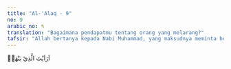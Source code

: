 ```yaml
---
title: "Al-'Alaq - 9"
no: 9
arabic_no: ٩
translation: "Bagaimana pendapatmu tentang orang yang melarang?"
tafsir: "Allah bertanya kepada Nabi Muhammad, yang maksudnya meminta beliau memperhatikan orang yang melarang manusia melakukan salat. Orang yang dilarang adalah Nabi Muhammad saw untuk melakukan salat di Masjidil Haram. Sedangkan yang melarang adalah Abu Jahal. Ia mengancam Nabi saw dengan kata-kata:\n\nAbu Jahal berkata, \"Jika saya melihat Muhammad salat di Ka'bah, saya akan lindas-lindaskan tengkuknya (ke tanah).\" Ketika hal itu sampai kepada Nabi saw., beliau bersabda, \"Jika itu ia lakukan, malaikat akan menghajarnya.\" (Riwayat al-Bukhari dari Ibnu 'Abbas)"
---
```

اَرَاَيْتَ الَّذِيْ يَنْهٰىۙ
